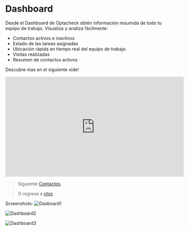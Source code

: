 # Dashboard 

Desde el Dashboard de Optacheck obtén información resumida de todo tu equipo de trabajo. Visualiza y analiza fácilmente:

- Contactos activos e inactivos 
- Estado de las tareas asignadas
- Ubicación rápida en tiempo real del equipo de trabajo
- Visitas realizadas
- Resumen de contactos activos

Descubre mas en el siguiente vide!
<iframe width="560" height="315" src="https://www.youtube.com/embed/BCJ2c7hJB_U" frameborder="0" allow="accelerometer; autoplay; encrypted-media; gyroscope; picture-in-picture" allowfullscreen></iframe>

> Siguiente [Contactos](/v1/web-app/basico/contactos.html).

> O regresa a [ctos](/v1/web-app/basico/coos.html)

Screenshots: 
![Dasboard1](https://hook-docs.s3.amazonaws.com/images/dashboard1.png)

![Dashboard2](https://hook-docs.s3.amazonaws.com/images/dashboard2.PNG)

![Dashboard3](https://hook-docs.s3.amazonaws.com/images/dashboard3.png)
<!--stackedit_data:
eyJoaXN0b3J5IjpbMjU1MTA3NzE2LDM4NzQxNTk4LC0xMDAwMj
A2MDM0LC0yMDYwOTQ5NSw0ODA3MjQyNjcsLTEyNjQ5MjE3NTRd
fQ==
-->